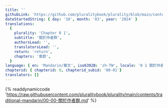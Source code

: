 ```yaml
---
title: ''
githubLink: 'https://github.com/pluralitybook/plurality/blob/main/contents/traditional-mandarin/00-00-關於作者群.md'
dateStartedString: { day: '10', month: '03', year: '2024' }
translations:
  {
    plurality: 'Chapter 0 1',
    subtitle: '關於作者群',
    authorsLead: '',
    translatorsLead: '',
    return: 'return',
    chapters: '章節',
  }
language: { en: 'Mandarin/華文', iso6392B: 'zh-TW', locale: '0 1 關於作者群' }
chapterid: { chapterid: 0, chapterid_subid: '00-01'}
translators: []
---
```

{% readdynamiccode 'https://raw.githubusercontent.com/pluralitybook/plurality/main/contents/traditional-mandarin/00-00-關於作者群.md' %}
